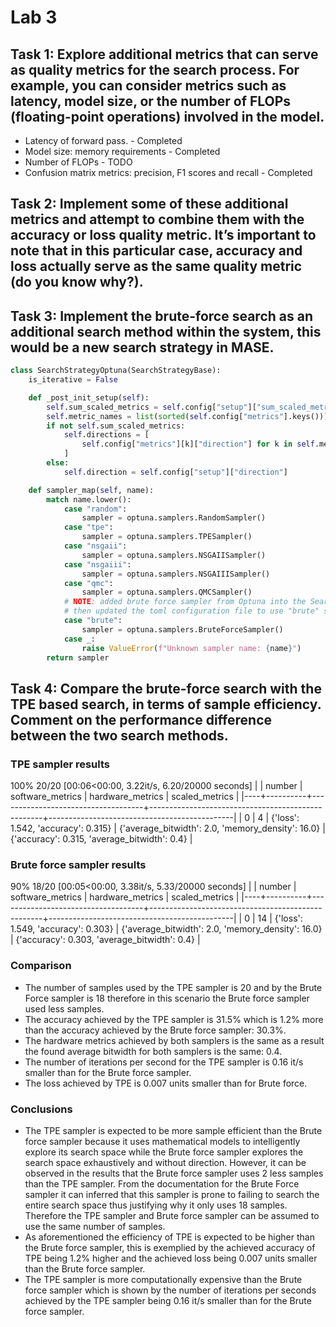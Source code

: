 # Lab 3

## Task 1: Explore additional metrics that can serve as quality metrics for the search process. For example, you can consider metrics such as latency, model size, or the number of FLOPs (floating-point operations) involved in the model.

* Latency of forward pass. - Completed
* Model size: memory requirements - Completed
* Number of FLOPs - TODO
* Confusion matrix metrics: precision, F1 scores and recall - Completed

## Task 2: Implement some of these additional metrics and attempt to combine them with the accuracy or loss quality metric. It’s important to note that in this particular case, accuracy and loss actually serve as the same quality metric (do you know why?).


## Task 3: Implement the brute-force search as an additional search method within the system, this would be a new search strategy in MASE.
```python
class SearchStrategyOptuna(SearchStrategyBase):
    is_iterative = False

    def _post_init_setup(self):
        self.sum_scaled_metrics = self.config["setup"]["sum_scaled_metrics"]
        self.metric_names = list(sorted(self.config["metrics"].keys()))
        if not self.sum_scaled_metrics:
            self.directions = [
                self.config["metrics"][k]["direction"] for k in self.metric_names
            ]
        else:
            self.direction = self.config["setup"]["direction"]

    def sampler_map(self, name):
        match name.lower():
            case "random":
                sampler = optuna.samplers.RandomSampler()
            case "tpe":
                sampler = optuna.samplers.TPESampler()
            case "nsgaii":
                sampler = optuna.samplers.NSGAIISampler()
            case "nsgaiii":
                sampler = optuna.samplers.NSGAIIISampler()
            case "qmc":
                sampler = optuna.samplers.QMCSampler()
            # NOTE: added brute force sampler from Optuna into the SearchStrategyOptuna class,
            # then updated the toml configuration file to use "brute" sampler.
            case "brute":
                sampler = optuna.samplers.BruteForceSampler()
            case _:
                raise ValueError(f"Unknown sampler name: {name}")
        return sampler
```

## Task 4: Compare the brute-force search with the TPE based search, in terms of sample efficiency. Comment on the performance difference between the two search methods.

### TPE sampler results
100% 20/20 [00:06<00:00,  3.22it/s, 6.20/20000 seconds]
|    |   number | software_metrics                   | hardware_metrics                                  | scaled_metrics                               |
|----+----------+------------------------------------+---------------------------------------------------+----------------------------------------------|
|  0 |        4 | {'loss': 1.542, 'accuracy': 0.315} | {'average_bitwidth': 2.0, 'memory_density': 16.0} | {'accuracy': 0.315, 'average_bitwidth': 0.4} |

### Brute force sampler results
90% 18/20 [00:05<00:00,  3.38it/s, 5.33/20000 seconds]
|    |   number | software_metrics                   | hardware_metrics                                  | scaled_metrics                               |
|----+----------+------------------------------------+---------------------------------------------------+----------------------------------------------|
|  0 |       14 | {'loss': 1.549, 'accuracy': 0.303} | {'average_bitwidth': 2.0, 'memory_density': 16.0} | {'accuracy': 0.303, 'average_bitwidth': 0.4} |

### Comparison
* The number of samples used by the TPE sampler is 20 and by the Brute Force sampler is 18 therefore in this scenario the Brute force sampler used less samples.
* The accuracy achieved by the TPE sampler is 31.5% which is 1.2% more than the accuracy achieved by the Brute force sampler: 30.3%.
* The hardware metrics achieved by both samplers is the same as a result the found average bitwidth for both samplers is the same: 0.4.
* The number of iterations per second for the TPE sampler is 0.16 it/s smaller than for the Brute force sampler.
* The loss achieved by TPE is 0.007 units smaller than for Brute force.

### Conclusions
* The TPE sampler is expected to be more sample efficient than the Brute force sampler because it uses mathematical models to intelligently explore its search space while the Brute force sampler explores the search space exhaustively and without direction. However, it can be observed in the results that the Brute force sampler uses 2 less samples than the TPE sampler. From the documentation for the Brute Force sampler it can inferred that this sampler is prone to failing to search the entire search space thus justifying why it only uses 18 samples. Therefore the TPE sampler and Brute force sampler can be assumed to use the same number of samples.
* As aforementioned the efficiency of TPE is expected to be higher than the Brute force sampler, this is exemplied by the achieved accuracy of TPE being 1.2% higher and the achieved loss being 0.007 units smaller than the Brute force sampler.
* The TPE sampler is more computationally expensive than the Brute force sampler which is shown by the number of iterations per seconds achieved by the TPE sampler being 0.16 it/s smaller than for the Brute force sampler. 

